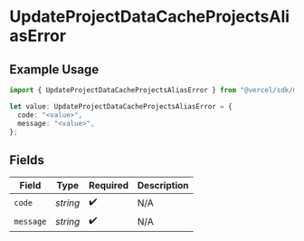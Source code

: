 # UpdateProjectDataCacheProjectsAliasError

## Example Usage

```typescript
import { UpdateProjectDataCacheProjectsAliasError } from "@vercel/sdk/models/operations/updateprojectdatacache.js";

let value: UpdateProjectDataCacheProjectsAliasError = {
  code: "<value>",
  message: "<value>",
};
```

## Fields

| Field              | Type               | Required           | Description        |
| ------------------ | ------------------ | ------------------ | ------------------ |
| `code`             | *string*           | :heavy_check_mark: | N/A                |
| `message`          | *string*           | :heavy_check_mark: | N/A                |